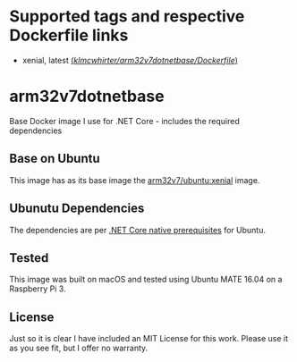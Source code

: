 # Supported tags and respective Dockerfile links
* xenial, latest [(_klmcwhirter/arm32v7dotnetbase/Dockerfile_)](https://github.com/klmcwhirter/arm32v7dotnetbase/blob/master/Dockerfile)

# arm32v7dotnetbase
Base Docker image I use for .NET Core - includes the required dependencies

## Base on Ubuntu
This image has as its base image the [arm32v7/ubuntu:xenial](https://hub.docker.com/r/arm32v7/ubuntu/) image.

## Ubunutu Dependencies
The dependencies are per [.NET Core native prerequisites](https://github.com/dotnet/core/blob/master/Documentation/prereqs.md) for Ubuntu.

## Tested
This image was built on macOS and tested using Ubuntu MATE 16.04 on a Raspberry Pi 3.

## License
Just so it is clear I have included an MIT License for this work. Please use it as you see fit, but I offer no warranty.
